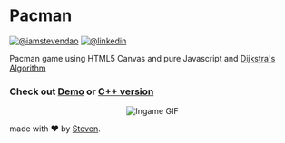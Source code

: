# Pacman

[![@iamstevendao](https://img.shields.io/badge/twitter-@iamstevendao-blue.svg)](https://twitter.com/iamstevendao) [![@linkedin](https://img.shields.io/badge/LinkedIn-@iamstevendao-blue.svg)](https://www.linkedin.com/in/steven-dao-b9a065127/)

Pacman game using HTML5 Canvas and pure Javascript and [Dijkstra's Algorithm](https://en.wikipedia.org/wiki/Dijkstra%27s_algorithm)

### Check out [Demo](https://repl.it/Jv9c/34) or [C++ version](https://github.com/iamstevendao/pacman_cpp)

<p align="center">
<img alt="Ingame GIF" src="https://thumbs.gfycat.com/FantasticFondBarnowl-size_restricted.gif"/>
</p>

made with :heart: by [Steven](https://github.com/iamstevendao).